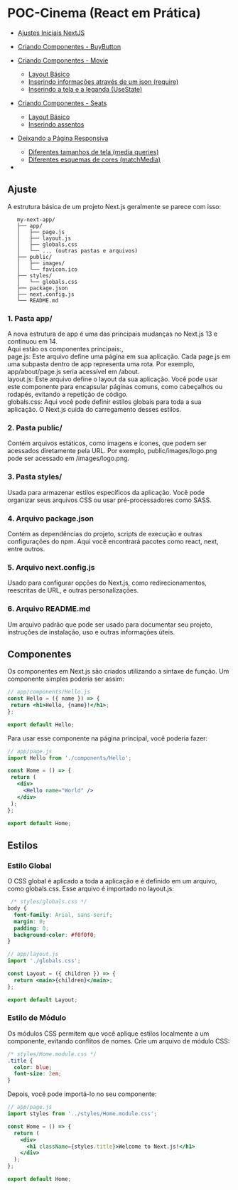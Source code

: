 # POC-Cinema (React em Prática)

 <!--ts-->
 
 * [Ajustes Iniciais NextJS](#Ajuste)
 * [Criando Componentes - BuyButton](#BuyButton)
 * [Criando Componentes - Movie](#BuyButton)
   * [Layout Básico](#BuyButton)
   * [Inserindo informações através de um json (require)](#Estilos)
   * [Inserindo a tela e a leganda (UseState)](#BuyButton)
 * [Criando Componentes - Seats](#BuyButton)
   * [Layout Básico](#Estilos)
   * [Inserindo assentos](#Estilos)
 * [Deixando a Página Responsiva](#Estilos)
   * [Diferentes tamanhos de tela (media queries)](#Estilos)
   * [Diferentes esquemas de cores (matchMedia)](#Estilos)
  
 *   
 
 <!--te-->

 ## Ajuste


 
A estrutura básica de um projeto Next.js geralmente se parece com isso:
~~~arduino
   my-next-app/
   ├── app/
   │   ├── page.js
   │   ├── layout.js
   │   ├── globals.css
   │   └── ... (outras pastas e arquivos)
   ├── public/
   │   ├── images/
   │   └── favicon.ico
   ├── styles/
   │   └── globals.css
   ├── package.json
   ├── next.config.js
   └── README.md
~~~
### 1. Pasta app/<br>
A nova estrutura de app é uma das principais mudanças no Next.js 13 e continuou em 14.<br>
Aqui estão os componentes principais:,<br>
page.js: Este arquivo define uma página em sua aplicação. Cada page.js em uma subpasta dentro de app representa uma rota. Por exemplo, app/about/page.js seria acessível em /about.<br>
layout.js: Este arquivo define o layout da sua aplicação. Você pode usar este componente para encapsular páginas comuns, como cabeçalhos ou rodapés, evitando a repetição de código.<br>
globals.css: Aqui você pode definir estilos globais para toda a sua aplicação. O Next.js cuida do carregamento desses estilos.

### 2. Pasta public/
Contém arquivos estáticos, como imagens e ícones, que podem ser acessados diretamente pela URL. Por exemplo, public/images/logo.png pode ser acessado em /images/logo.png.
### 3. Pasta styles/
Usada para armazenar estilos específicos da aplicação. Você pode organizar seus arquivos CSS ou usar pré-processadores como SASS.
### 4. Arquivo package.json
Contém as dependências do projeto, scripts de execução e outras configurações do npm. Aqui você encontrará pacotes como react, next, entre outros.
### 5. Arquivo next.config.js
Usado para configurar opções do Next.js, como redirecionamentos, reescritas de URL, e outras personalizações.
### 6. Arquivo README.md
Um arquivo padrão que pode ser usado para documentar seu projeto, instruções de instalação, uso e outras informações úteis.

 ## Componentes
Os componentes em Next.js são criados utilizando a sintaxe de função. Um componente simples poderia ser assim:
 ~~~jsx
// app/components/Hello.js
const Hello = ({ name }) => {
  return <h1>Hello, {name}!</h1>;
};

export default Hello;

~~~
Para usar esse componente na página principal, você poderia fazer:
 ~~~jsx
// app/page.js
import Hello from './components/Hello';

const Home = () => {
  return (
    <div>
      <Hello name="World" />
    </div>
  );
};

export default Home;
~~~

 ## Estilos
### Estilo Global
O CSS global é aplicado a toda a aplicação e é definido em um arquivo, como globals.css. Esse arquivo é importado no layout.js:
~~~css
 /* styles/globals.css */
body {
  font-family: Arial, sans-serif;
  margin: 0;
  padding: 0;
  background-color: #f0f0f0;
}
~~~

~~~jsx
// app/layout.js
import './globals.css';

const Layout = ({ children }) => {
  return <main>{children}</main>;
};

export default Layout;
~~~~

### Estilo de Módulo
Os módulos CSS permitem que você aplique estilos localmente a um componente, evitando conflitos de nomes. Crie um arquivo de módulo CSS:
~~~css
/* styles/Home.module.css */
.title {
  color: blue;
  font-size: 2em;
}
~~~~
Depois, você pode importá-lo no seu componente:
~~~jsx
// app/page.js
import styles from '../styles/Home.module.css';

const Home = () => {
  return (
    <div>
      <h1 className={styles.title}>Welcome to Next.js!</h1>
    </div>
  );
};

export default Home;
~~~~



